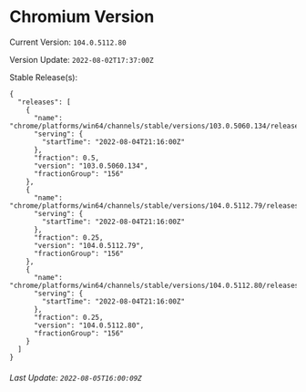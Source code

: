 # Chromium Version

Current Version: `104.0.5112.80`

Version Update: `2022-08-02T17:37:00Z`

Stable Release(s):
```
{
  "releases": [
    {
      "name": "chrome/platforms/win64/channels/stable/versions/103.0.5060.134/releases/1659647760",
      "serving": {
        "startTime": "2022-08-04T21:16:00Z"
      },
      "fraction": 0.5,
      "version": "103.0.5060.134",
      "fractionGroup": "156"
    },
    {
      "name": "chrome/platforms/win64/channels/stable/versions/104.0.5112.79/releases/1659647760",
      "serving": {
        "startTime": "2022-08-04T21:16:00Z"
      },
      "fraction": 0.25,
      "version": "104.0.5112.79",
      "fractionGroup": "156"
    },
    {
      "name": "chrome/platforms/win64/channels/stable/versions/104.0.5112.80/releases/1659647760",
      "serving": {
        "startTime": "2022-08-04T21:16:00Z"
      },
      "fraction": 0.25,
      "version": "104.0.5112.80",
      "fractionGroup": "156"
    }
  ]
}
```

###### Last Update: `2022-08-05T16:00:09Z`
